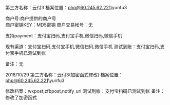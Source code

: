第三方名称：云付3
档案位置：php@60.245.62.221\yunfu3
 
商户号:商户提供的商户号  
商户密钥KEY：MD5密钥
商户交易帐号：无
 
支持payment：支付宝扫码,支付宝手机,微信扫码,微信手机
 
现有渠道：支付宝扫码,支付宝手机,微信扫码,微信手机
测试到账：支付宝扫码,支付宝手机已测试到帐
 
备注：无


2018/10/29
第三方名称：云付3(加密函式修改)
档案位置：php@60.245.62.221\yunfu3

修改档案：wxpost,zfbpost,notify_url
测试到帐：支付宝扫码已测试到帐
备注：修改了加密函式